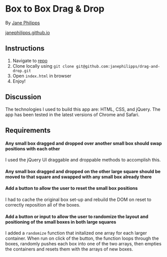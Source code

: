 # Box to Box Drag & Drop

By [Jane Philipps](mailto:jane.philipps@gmail.com)

[janephilipps.github.io](http://janephilipps.github.io)

## Instructions

1. Navigate to [repo](https://github.com/janephilipps/drag-and-drop)
2. Clone locally using `git clone git@github.com:janephilipps/drag-and-drop.git`
3. Open `index.html` in browser
4. Enjoy!


## Discussion

The technologies I used to build this app are: HTML, CSS, and jQuery. The app has been tested in the latest versions of Chrome and Safari.

## Requirements

#### Any small box dragged and dropped over another small box should swap positions with each other

I used the jQuery UI draggable and droppable methods to accomplish this.

#### Any small box dragged and dropped on the other large square should be moved to that square and swapped with any small box already there

#### Add a button to allow the user to reset the small box positions

I had to cache the original box set-up and rebuild the DOM on reset to correctly reposition all of the boxes.

#### Add a button or input to allow the user to randomize the layout and positioning of the small boxes in both large squares

I added a `randomize` function that initalized one array for each larger container. When run on click of the button, the function loops through the boxes, randomly pushes each box into one of the two arrays, then empties the containers and resets them with the arrays of new boxes.

